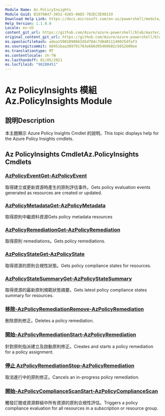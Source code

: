 ```yaml
---
Module Name: Az.PolicyInsights
Module Guid: B1876B47-3652-4265-9AD5-782EC3E98319
Download Help Link: https://docs.microsoft.com/en-us/powershell/module/az.policyinsights
Help Version: 1.1.0.0
Locale: en-US
content_git_url: https://github.com/Azure/azure-powershell/blob/master/src/PolicyInsights/PolicyInsights/help/Az.PolicyInsights.md
original_content_git_url: https://github.com/Azure/azure-powershell/blob/master/src/PolicyInsights/PolicyInsights/help/Az.PolicyInsights.md
ms.openlocfilehash: adea15001090862d5d78dc7d84011149025dfaf3
ms.sourcegitcommit: 68451baa389791703e666d95469602c5652609ee
ms.translationtype: MT
ms.contentlocale: zh-TW
ms.lasthandoff: 01/05/2021
ms.locfileid: "98288451"
---
```

# <span data-ttu-id="b89f7-101">Az PolicyInsights 模組</span><span class="sxs-lookup"><span data-stu-id="b89f7-101">Az.PolicyInsights Module</span></span>
## <span data-ttu-id="b89f7-102">說明</span><span class="sxs-lookup"><span data-stu-id="b89f7-102">Description</span></span>
<span data-ttu-id="b89f7-103">本主題顯示 Azure Policy Insights Cmdlet 的說明。</span><span class="sxs-lookup"><span data-stu-id="b89f7-103">This topic displays help for the Azure Policy Insights cmdlets.</span></span>

## <span data-ttu-id="b89f7-104">Az PolicyInsights Cmdlet</span><span class="sxs-lookup"><span data-stu-id="b89f7-104">Az.PolicyInsights Cmdlets</span></span>
### [<span data-ttu-id="b89f7-105">AzPolicyEvent</span><span class="sxs-lookup"><span data-stu-id="b89f7-105">Get-AzPolicyEvent</span></span>](Get-AzPolicyEvent.md)
<span data-ttu-id="b89f7-106">取得建立或更新資源時產生的原則評估事件。</span><span class="sxs-lookup"><span data-stu-id="b89f7-106">Gets policy evaluation events generated as resources are created or updated.</span></span>

### [<span data-ttu-id="b89f7-107">AzPolicyMetadata</span><span class="sxs-lookup"><span data-stu-id="b89f7-107">Get-AzPolicyMetadata</span></span>](Get-AzPolicyMetadata.md)
<span data-ttu-id="b89f7-108">取得原則中繼資料資源</span><span class="sxs-lookup"><span data-stu-id="b89f7-108">Gets policy metadata resources</span></span>

### [<span data-ttu-id="b89f7-109">AzPolicyRemediation</span><span class="sxs-lookup"><span data-stu-id="b89f7-109">Get-AzPolicyRemediation</span></span>](Get-AzPolicyRemediation.md)
<span data-ttu-id="b89f7-110">取得原則 remediations。</span><span class="sxs-lookup"><span data-stu-id="b89f7-110">Gets policy remediations.</span></span>

### [<span data-ttu-id="b89f7-111">AzPolicyState</span><span class="sxs-lookup"><span data-stu-id="b89f7-111">Get-AzPolicyState</span></span>](Get-AzPolicyState.md)
<span data-ttu-id="b89f7-112">取得資源的原則合規性狀態。</span><span class="sxs-lookup"><span data-stu-id="b89f7-112">Gets policy compliance states for resources.</span></span>

### [<span data-ttu-id="b89f7-113">AzPolicyStateSummary</span><span class="sxs-lookup"><span data-stu-id="b89f7-113">Get-AzPolicyStateSummary</span></span>](Get-AzPolicyStateSummary.md)
<span data-ttu-id="b89f7-114">取得資源的最新原則規範狀態摘要。</span><span class="sxs-lookup"><span data-stu-id="b89f7-114">Gets latest policy compliance states summary for resources.</span></span>

### [<span data-ttu-id="b89f7-115">移除-AzPolicyRemediation</span><span class="sxs-lookup"><span data-stu-id="b89f7-115">Remove-AzPolicyRemediation</span></span>](Remove-AzPolicyRemediation.md)
<span data-ttu-id="b89f7-116">刪除原則修正。</span><span class="sxs-lookup"><span data-stu-id="b89f7-116">Deletes a policy remediation.</span></span>

### [<span data-ttu-id="b89f7-117">開始-AzPolicyRemediation</span><span class="sxs-lookup"><span data-stu-id="b89f7-117">Start-AzPolicyRemediation</span></span>](Start-AzPolicyRemediation.md)
<span data-ttu-id="b89f7-118">針對原則指派建立及啟動原則修正。</span><span class="sxs-lookup"><span data-stu-id="b89f7-118">Creates and starts a policy remediation for a policy assignment.</span></span>

### [<span data-ttu-id="b89f7-119">停止 AzPolicyRemediation</span><span class="sxs-lookup"><span data-stu-id="b89f7-119">Stop-AzPolicyRemediation</span></span>](Stop-AzPolicyRemediation.md)
<span data-ttu-id="b89f7-120">取消進行中的原則修正。</span><span class="sxs-lookup"><span data-stu-id="b89f7-120">Cancels an in-progress policy remediation.</span></span>

### [<span data-ttu-id="b89f7-121">開始-AzPolicyComplianceScan</span><span class="sxs-lookup"><span data-stu-id="b89f7-121">Start-AzPolicyComplianceScan</span></span>](Start-AzPolicyComplianceScan.md)
<span data-ttu-id="b89f7-122">觸發訂閱或資源群組中所有資源的原則合規性評估。</span><span class="sxs-lookup"><span data-stu-id="b89f7-122">Triggers a policy compliance evaluation for all resources in a subscription or resource group.</span></span>

